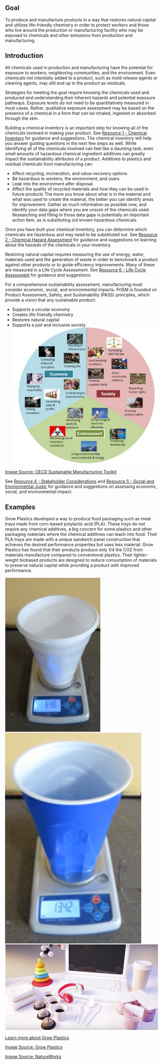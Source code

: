 ## Goal

To produce and manufacture products in a way that restores natural capital and utilizes life-friendly chemistry in order to protect workers and those who live around the production or manufacturing facility who may be exposed to chemicals and other emissions from production and manufacturing.

## Introduction

All chemicals used in production and manufacturing have the potential for exposure to workers, neighboring communities, and the environment. Even chemicals not intentially added to a product, such as mold release agents or cleaning agents, may still end up in the product as residuals.

Strategies for meeting the goal require knowing the chemicals used and produced and understanding their inherent hazards and potential exposure pathways. Exposure levels do not need to be quantitatively measured in most cases. Rather, qualitative exposure assessment may be based on the presence of a chemical in a form that can be inhaled, ingested or absorbed through the skin.

Building a chemical inventory is an important step for knowing all of the chemicals involved in making your product. See [Resource 1 - Chemical Inventory](https://github.com/NorthwestGreenChemistry/PrISM/blob/develop/app/content/resource1-chemical-inventory.md) for guidance and suggestions. The chemical inventory will help you answer guiding questions in the next few steps as well. While identifying all of the chemicals involved can feel like a daunting task, even small amounts of hazardous chemical ingredient additives can greatly impact the sustainability attributes of a product. Additives to plastics and residual chemicals from manufacturing can:
* Affect recycling, incineration, and value-recovery options
* Be hazardous to workers, the environment, and users
* Leak into the environment after disposal
* Affect the quality of recycled materials and how they can be used in future products
The more you know about what is in the material and what was used to create the material, the better you can identify areas for improvement. Gather as much information as possible now, and identify your data gaps where you are unsure of the chemicals used. Researching and filling in those data gaps is potentially an important action item, as is substituting out known hazardous chemicals. 

Once you have built your chemical inventory, you can determine which chemicals are hazardous and may need to be substituted out. See [Resource 2 - Chemical Hazard Assessment](https://github.com/NorthwestGreenChemistry/PrISM/blob/develop/app/content/resource2-chemical-hazard-assessment.md) for guidance and suggestions on learning about the hazards of the chemicals in your inventory.

Restoring natural capital requires measuring the use of energy, water, materials used and the generation of waste in order to benchmark a product against other products or to guide efficiency improvements. Many of these are measured in a Life Cycle Assessment. See [Resource 6 - Life Cycle Assessment](https://github.com/NorthwestGreenChemistry/PrISM/blob/develop/app/content/resource6-life-cycle-assessment.md) for guidance and suggestions.

For a comprehensive sustainability assessment, manufacturing must consider economic, social, and environmental impacts. PrISM is founded on Product Assessment, Safety, and Sustainability (PASS) principles, which provide a vision that any sustainable product:
* Supports a circular economy
* Creates life-friendly chemistry
* Restores natural capital
* Supports a just and inclusive society
![](https://raw.githubusercontent.com/NorthwestGreenChemistry/PrISM/develop/app/assets/3-production/economy-society-environment.png)

[Image Source: OECD Sustainable Manufacturing Toolkit](https://www.oecd.org/innovation/green/toolkit/aboutsustainablemanufacturingandthetoolkit.htm)

See [Resource 4 - Stakeholder Considerations](https://github.com/NorthwestGreenChemistry/PrISM/blob/develop/app/content/resource4-stakeholder-considerations-and-social-impacts.md#stakeholder-assessment) and [Resource 5 - Social and Environmental Justic](https://github.com/NorthwestGreenChemistry/PrISM/blob/develop/app/content/resource5-social-and-env-justice.md) for guidance and suggestions on assessing economic, social, and environmental impact.

## Examples

Grow Plastics developed a way to produce food packaging such as meat trays made from corn-based polylactic acid (PLA). These trays do not require any chemical additives, a big concern for some plastics and other packaging materials where the chemical additives can leach into food. Their PLA trays are made with a unique sandwich panel construction that achieves the desired performance properties but uses less material. Grow Plastics has found that their products produce only 1/4 the CO2 from materials manufacture compared to conventional plastics. Their lighter-weight biobased products are designed to reduce consumption of materials to preserve natural capital while providing a product with improved performance.

![](https://raw.githubusercontent.com/NorthwestGreenChemistry/PrISM/develop/app/assets/3-production/styrofoam-cup.png)
![](https://raw.githubusercontent.com/NorthwestGreenChemistry/PrISM/develop/app/assets/3-production/blue-plastic-cup.png)
![](https://raw.githubusercontent.com/NorthwestGreenChemistry/PrISM/develop/app/assets/3-production/natureworks-laptop.png)

[Learn more about Grow Plastics](http://growplastics.com/)

[Image Source: Grow Plastics](http://growplastics.com/technology.html)

[Image Source: NatureWorks](https://www.natureworksllc.com/What-is-Ingeo/How-Ingeo-is-Made)
